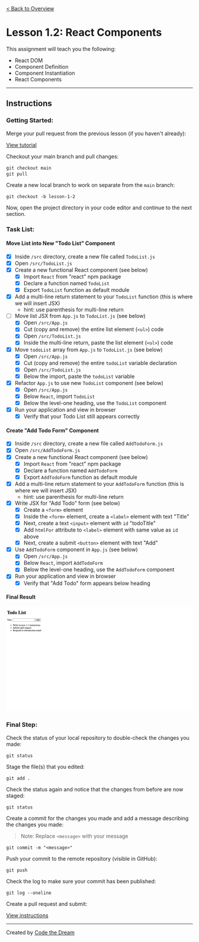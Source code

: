 [< Back to Overview](../../README.md)

# Lesson 1.2: React Components

This assignment will teach you the following:

- React DOM
- Component Definition
- Component Instantiation
- React Components

---

## Instructions

### Getting Started:

Merge your pull request from the previous lesson (if you haven't already):

[View tutorial](https://github.com/Code-the-Dream-School/common-instructions/blob/main/common/how-to-merge.md)

Checkout your main branch and pull changes:

    git checkout main
    git pull

Create a new local branch to work on separate from the `main` branch:

    git checkout -b lesson-1-2

Now, open the project directory in your code editor and continue to the next section.

### Task List:

#### Move List into New "Todo List" Component

- [x] Inside `/src` directory, create a new file called `TodoList.js`
- [x] Open `/src/TodoList.js`
- [x] Create a new functional React component (see below)
  - [x] Import `React` from "react" npm package
  - [x] Declare a function named `TodoList`
  - [x] Export `TodoList` function as default module
- [x] Add a multi-line return statement to your `TodoList` function (this is where we will insert JSX)
  - hint: use parenthesis for multi-line return
- [ ] Move list JSX from `App.js` to `TodoList.js` (see below)
  - [x] Open `/src/App.js`
  - [x] Cut (copy and remove) the entire list element (`<ul>`) code
  - [x] Open `/src/TodoList.js`
  - [x] Inside the multi-line return, paste the list element (`<ul>`) code
- [x] Move `todoList` array from `App.js` to `TodoList.js` (see below)
  - [x] Open `/src/App.js`
  - [x] Cut (copy and remove) the entire `todoList` variable declaration
  - [x] Open `/src/TodoList.js`
  - [x] Below the import, paste the `todoList` variable
- [x] Refactor `App.js` to use new `TodoList` component (see below)
  - [x] Open `/src/App.js`
  - [x] Below `React`, import `TodoList`
  - [x] Below the level-one heading, use the `TodoList` component
- [x] Run your application and view in browser
  - [x] Verify that your Todo List still appears correctly

#### Create "Add Todo Form" Component

- [x] Inside `/src` directory, create a new file called `AddTodoForm.js`
- [x] Open `/src/AddTodoForm.js`
- [x] Create a new functional React component (see below)
  - [x] Import `React` from "react" npm package
  - [x] Declare a function named `AddTodoForm`
  - [x] Export `AddTodoForm` function as default module
- [x] Add a multi-line return statement to your `AddTodoForm` function (this is where we will insert JSX)
  - hint: use parenthesis for multi-line return
- [x] Write JSX for "Add Todo" form (see below)
  - [x] Create a `<form>` element
  - [x] Inside the `<form>` element, create a `<label>` element with text "Title"
  - [x] Next, create a text `<input>` element with `id` "todoTitle"
  - [x] Add `htmlFor` attribute to `<label>` element with same value as `id` above
  - [x] Next, create a submit `<button>` element with text "Add"
- [x] Use `AddTodoForm` component in `App.js` (see below)
  - [x] Open `/src/App.js`
  - [x] Below `React`, import `AddTodoForm`
  - [x] Below the level-one heading, use the `AddTodoForm` component
- [x] Run your application and view in browser
  - [x] Verify that "Add Todo" form appears below heading

#### Final Result

![Example Todo Application](../assets/section-1/lesson-1-2-result.png)

### Final Step:

Check the status of your local repository to double-check the changes you made:

    git status

Stage the file(s) that you edited:

    git add .

Check the status again and notice that the changes from before are now staged:

    git status

Create a commit for the changes you made and add a message describing the changes you made:

> Note: Replace `<message>` with your message

    git commit -m "<message>"

Push your commit to the remote repository (visible in GitHub):

    git push

Check the log to make sure your commit has been published:

    git log --oneline

Create a pull request and submit:

[View instructions](https://github.com/Code-the-Dream-School/common-instructions/blob/main/common/how-to-pull-request.md)

---

Created by [Code the Dream](https://www.codethedream.org)

